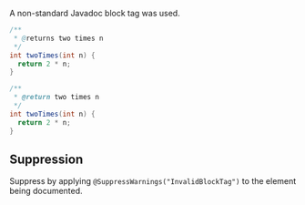 A non-standard Javadoc block tag was used.

```java
/**
 * @returns two times n
 */
int twoTimes(int n) {
  return 2 * n;
}
```

```java
/**
 * @return two times n
 */
int twoTimes(int n) {
  return 2 * n;
}
```

## Suppression

Suppress by applying `@SuppressWarnings("InvalidBlockTag")` to the element being
documented.
